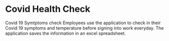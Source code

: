 # Covid Health Check
 Covid 19 Symtptoms check
 Employees use the application to check in their Covid 19 symptoms and temperature before signing into work everyday.
 The application saves the information in an excel spreadsheet.
